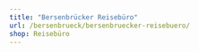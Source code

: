 ```yaml
---
title: "Bersenbrücker Reisebüro"
url: /bersenbrueck/bersenbruecker-reisebuero/
shop: Reisebüro
---
```

